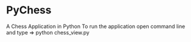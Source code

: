 # PyChess
A Chess Application in Python
To run the application open command line and type => python chess_view.py
